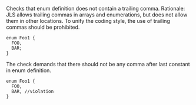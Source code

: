 <div>

Checks that enum definition does not contain a trailing comma.
Rationale: JLS allows trailing commas in arrays and enumerations, but
does not allow them in other locations. To unify the coding style, the
use of trailing commas should be prohibited.

</div>

    enum Foo1 {
      FOO,
      BAR;
    }
            

The check demands that there should not be any comma after last constant
in enum definition.

    enum Foo1 {
      FOO,
      BAR, //violation
    }
